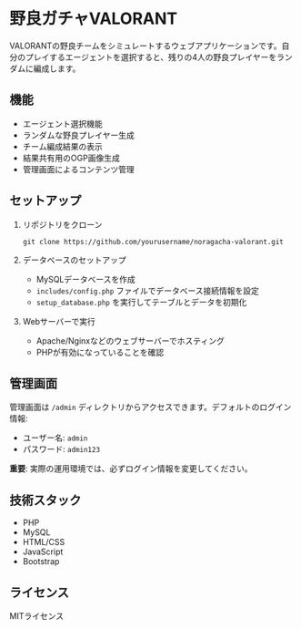 # 野良ガチャVALORANT

VALORANTの野良チームをシミュレートするウェブアプリケーションです。自分のプレイするエージェントを選択すると、残りの4人の野良プレイヤーをランダムに編成します。

## 機能

- エージェント選択機能
- ランダムな野良プレイヤー生成
- チーム編成結果の表示
- 結果共有用のOGP画像生成
- 管理画面によるコンテンツ管理

## セットアップ

1. リポジトリをクローン
   ```
   git clone https://github.com/yourusername/noragacha-valorant.git
   ```

2. データベースのセットアップ
   - MySQLデータベースを作成
   - `includes/config.php` ファイルでデータベース接続情報を設定
   - `setup_database.php` を実行してテーブルとデータを初期化

3. Webサーバーで実行
   - Apache/Nginxなどのウェブサーバーでホスティング
   - PHPが有効になっていることを確認

## 管理画面

管理画面は `/admin` ディレクトリからアクセスできます。デフォルトのログイン情報:
- ユーザー名: `admin`
- パスワード: `admin123`

**重要**: 実際の運用環境では、必ずログイン情報を変更してください。

## 技術スタック

- PHP
- MySQL
- HTML/CSS
- JavaScript
- Bootstrap

## ライセンス

MITライセンス 